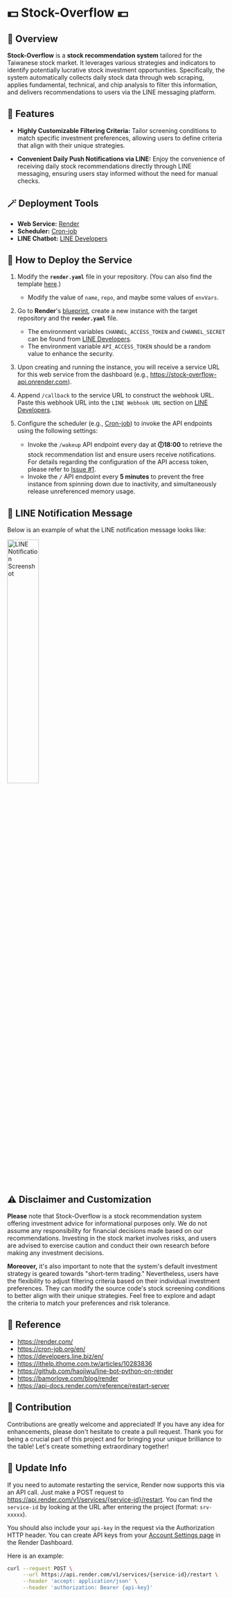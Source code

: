 # 💵 Stock-Overflow 💶


## 🔎 Overview
**Stock-Overflow** is a **stock recommendation system** tailored for the Taiwanese stock market. It leverages various strategies and indicators to identify potentially lucrative stock investment opportunities. Specifically, the system automatically collects daily stock data through web scraping, applies fundamental, technical, and chip analysis to filter this information, and delivers recommendations to users via the LINE messaging platform.


## 📌 Features
- **Highly Customizable Filtering Criteria:** Tailor screening conditions to match specific investment preferences, allowing users to define criteria that align with their unique strategies.

- **Convenient Daily Push Notifications via LINE:** Enjoy the convenience of receiving daily stock recommendations directly through LINE messaging, ensuring users stay informed without the need for manual checks.


## 🪄 Deployment Tools
- **Web Service:** [Render](https://render.com/)
- **Scheduler:** [Cron-job](https://cron-job.org/en/)
- **LINE Chatbot:** [LINE Developers](https://developers.line.biz/zh-hant/)


## 🔖 How to Deploy the Service
1. Modify the **`render.yaml`** file in your repository. (You can also find the template [here](https://github.com/haojiwu/line-bot-python-on-render).)
    - Modify the value of `name`, `repo`, and maybe some values of `envVars`.

2. Go to **Render**'s [blueprint](https://dashboard.render.com/blueprints), create a new instance with the target repository and the **`render.yaml`** file.
    - The environment variables `CHANNEL_ACCESS_TOKEN` and `CHANNEL_SECRET` can be found from [LINE Developers](https://developers.line.biz/zh-hant/).
    - The environment variable `API_ACCESS_TOKEN` should be a random value to enhance the security.

3. Upon creating and running the instance, you will receive a service URL for this web service from the dashboard (e.g., https://stock-overflow-api.onrender.com).

4. Append `/callback` to the service URL to construct the webhook URL. Paste this webhook URL into the `LINE Webhook URL` section on [LINE Developers](https://developers.line.biz/zh-hant/).

5. Configure the scheduler (e.g., [Cron-job](https://cron-job.org/en/)) to invoke the API endpoints using the following settings:
    - Invoke the `/wakeup` API endpoint every day at **🕕18:00** to retrieve the stock recommendation list and ensure users receive notifications. For details regarding the configuration of the API access token, please refer to [Issue #1](https://github.com/yujunkuo/Stock-Overflow/issues/1).
    - Invoke the `/` API endpoint every **5 minutes** to prevent the free instance from spinning down due to inactivity, and simultaneously release unreferenced memory usage.


## 💬 LINE Notification Message
Below is an example of what the LINE notification message looks like:

<img src="line_notification.jpg" alt="LINE Notification Screenshot" width="38%"/>


## ⚠️ Disclaimer and Customization
**Please** note that Stock-Overflow is a stock recommendation system offering investment advice for informational purposes only. We do not assume any responsibility for financial decisions made based on our recommendations. Investing in the stock market involves risks, and users are advised to exercise caution and conduct their own research before making any investment decisions.

**Moreover,** it's also important to note that the system's default investment strategy is geared towards "short-term trading." Nevertheless, users have the flexibility to adjust filtering criteria based on their individual investment preferences. They can modify the source code's stock screening conditions to better align with their unique strategies. Feel free to explore and adapt the criteria to match your preferences and risk tolerance.


## 🧷 Reference
- https://render.com/
- https://cron-job.org/en/
- https://developers.line.biz/en/
- https://ithelp.ithome.com.tw/articles/10283836
- https://github.com/haojiwu/line-bot-python-on-render
- https://bamorlove.com/blog/render
- https://api-docs.render.com/reference/restart-server


## 🧸 Contribution
Contributions are greatly welcome and appreciated! If you have any idea for enhancements, please don't hesitate to create a pull request. Thank you for being a crucial part of this project and for bringing your unique brilliance to the table! Let's create something extraordinary together! 


## 📅 Update Info
If you need to automate restarting the service, Render now supports this via an API call. Just make a POST request to https://api.render.com/v1/services/{service-id}/restart. You can find the `service-id` by looking at the URL after entering the project (format: `srv-xxxxx`).

You should also include your `api-key` in the request via the Authorization HTTP header. You can create API keys from your [Account Settings page](https://dashboard.render.com/u/settings) in the Render Dashboard.

Here is an example:
```bash
curl --request POST \
     --url https://api.render.com/v1/services/{service-id}/restart \
     --header 'accept: application/json' \
     --header 'authorization: Bearer {api-key}'
```